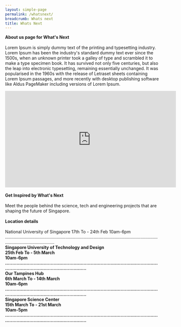 ```yaml
---
layout: simple-page
permalink: /whatsnext/
breadcrumb: Whats next
title: Whats Next
---
```


<b>About us page for What's Next</b>
<br>
<br>
Lorem Ipsum is simply dummy text of the printing and typesetting industry. Lorem Ipsum has been the industry's standard dummy text ever since the 1500s, when an unknown printer took a galley of type and scrambled it to make a type specimen book. It has survived not only five centuries, but also the leap into electronic typesetting, remaining essentially unchanged. It was popularised in the 1960s with the release of Letraset sheets containing Lorem Ipsum passages, and more recently with desktop publishing software like Aldus PageMaker including versions of Lorem Ipsum.
<br>
<div class="bp-youtube">
<iframe width="560" height="315" src="https://www.youtube.com/embed/wXiouZalD68" frameborder="0" allow="accelerometer; autoplay; encrypted-media; gyroscope; picture-in-picture" allowfullscreen></iframe>
</div>
<br>
<b>Get Inspired by What's Next</b>
<br>
<br>
 Meet the people behind the science, tech and engineering projects that 
are shaping the future of Singapore.
<br>
<br>
<b>Location details</b>
<br>
<br>
National University of Singapore
17th To - 24th Feb
10am-6pm
<br>
....................................................................................................................................................................
<br>
<b>Singapore University of Technology and Design<b>
<br>
25th Feb To - 5th March
<br>
10am-6pm
<br>
....................................................................................................................................................................
<br>
<b>Our Tampines Hub<b>
<br>
6th March To - 14th March
<br>
10am-6pm
<br>
....................................................................................................................................................................
<br>
<b>Singapore Science Center<b>
<br>
15th March To - 21st March
<br>
10am-5pm
<br>
....................................................................................................................................................................
<br>

